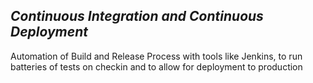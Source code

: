 ***Continuous Integration and Continuous Deployment***
------------------------------------------------

Automation of Build and Release Process with tools like Jenkins, to run batteries of tests on checkin and to allow for deployment to production